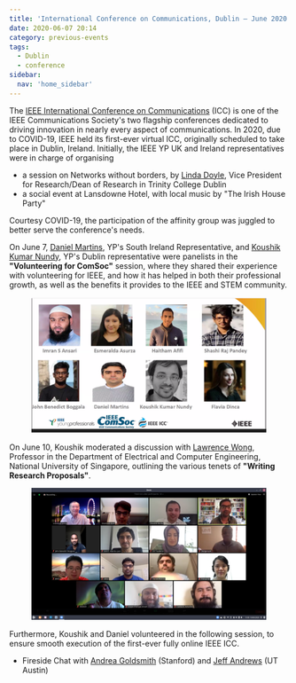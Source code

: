 ```yaml
---
title: 'International Conference on Communications, Dublin – June 2020'
date: 2020-06-07 20:14
category: previous-events
tags:
  - Dublin
  - conference
sidebar:
  nav: 'home_sidebar'
---
```


The [IEEE International Conference on Communications](https://icc2020.ieee-icc.org/) (ICC) is one of the IEEE
Communications Society's two flagship conferences dedicated to driving
innovation in nearly every aspect of communications. In 2020, due to
COVID-19, IEEE held its first-ever virtual ICC, originally scheduled to take
place in Dublin, Ireland.
Initially, the IEEE YP UK and Ireland representatives were in charge of
organising

- a session on Networks without borders, by [Linda Doyle](https://www.tcd.ie/research/profiles/?profile=LEDOYLE), Vice President for Research/Dean of Research in Trinity College Dublin
- a social event at Lansdowne Hotel, with local music by "The Irish House Party"

Courtesy COVID-19, the participation of the affinity group was juggled
to better serve the conference\'s needs.

On June 7, [Daniel Martins](https://tssg.org/staff/daniel-perez-martins/), YP\'s
South Ireland Representative, and [Koushik Kumar Nundy](http://kknundy.net/), YP\'s Dublin representative were
panelists in the **\"Volunteering for ComSoc\"** session, where they
shared their experience with volunteering for IEEE, and how it has
helped in both their professional growth, as well as the benefits it
provides to the IEEE and STEM community.

<figure>
	<img src="/assets/images/2020_icc/image1.png">
</figure>

On June 10, Koushik moderated a discussion with [Lawrence Wong](https://www.ece.nus.edu.sg/stfpage/elewwcl/), Professor in the
Department of Electrical and Computer Engineering, National University of
Singapore, outlining the various tenets of **\"Writing Research
Proposals\"**.

<figure>
	<img src="/assets/images/2020_icc/image2.png">
</figure>

Furthermore, Koushik and Daniel volunteered in the following session, to
ensure smooth execution of the first-ever fully online IEEE ICC.

- Fireside Chat with [Andrea Goldsmith](https://engineering.stanford.edu/people/andrea-goldsmith)
  (Stanford) and [Jeff Andrews](https://sites.utexas.edu/jandrews/)
  (UT Austin)
